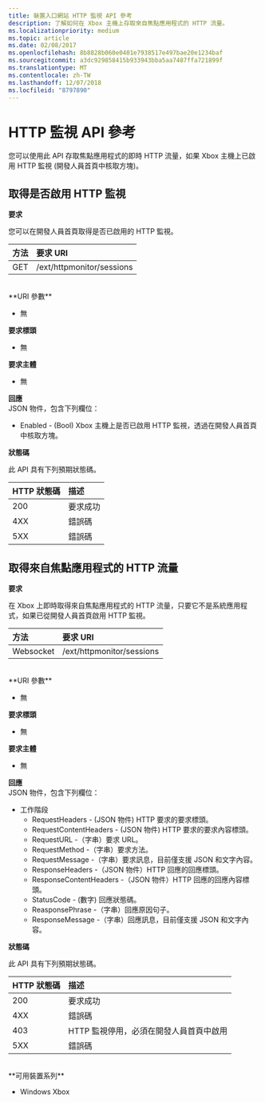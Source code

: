 ```yaml
---
title: 裝置入口網站 HTTP 監視 API 參考
description: 了解如何在 Xbox 主機上存取來自焦點應用程式的 HTTP 流量。
ms.localizationpriority: medium
ms.topic: article
ms.date: 02/08/2017
ms.openlocfilehash: 8b8828b060e0401e7938517e497bae20e1234baf
ms.sourcegitcommit: a3dc929858415b933943bba5aa7487ffa721899f
ms.translationtype: MT
ms.contentlocale: zh-TW
ms.lasthandoff: 12/07/2018
ms.locfileid: "8797890"
---
```

# <a name="http-monitor-api-reference"></a>HTTP 監視 API 參考   
您可以使用此 API 存取焦點應用程式的即時 HTTP 流量，如果 Xbox 主機上已啟用 HTTP 監視 (開發人員首頁中核取方塊)。

## <a name="get-if-the-http-monitor-is-enabled"></a>取得是否啟用 HTTP 監視

**要求**

您可以在開發人員首頁取得是否已啟用的 HTTP 監視。

方法      | 要求 URI
:------     | :-----
GET | /ext/httpmonitor/sessions
<br />
**URI 參數**

- 無

**要求標頭**

- 無

**要求主體**

- 無

**回應**   
JSON 物件，包含下列欄位：

* Enabled - (Bool) Xbox 主機上是否已啟用 HTTP 監視，透過在開發人員首頁中核取方塊。

**狀態碼**

此 API 具有下列預期狀態碼。

HTTP 狀態碼      | 描述
:------     | :-----
200 | 要求成功
4XX | 錯誤碼
5XX | 錯誤碼

## <a name="get-http-traffic-from-the-focused-app"></a>取得來自焦點應用程式的 HTTP 流量
**要求**

在 Xbox 上即時取得來自焦點應用程式的 HTTP 流量，只要它不是系統應用程式，如果已從開發人員首頁啟用 HTTP 監視。

方法      | 要求 URI
:------     | :-----
Websocket | /ext/httpmonitor/sessions
<br />
**URI 參數**

- 無

**要求標頭**

- 無

**要求主體**

- 無

**回應**   
JSON 物件，包含下列欄位：

* 工作階段
    * RequestHeaders - (JSON 物件) HTTP 要求的要求標頭。
    * RequestContentHeaders - (JSON 物件) HTTP 要求的要求內容標頭。
    * RequestURL -（字串）要求 URL。
    * RequestMethod -（字串）要求方法。
    * RequestMessage -（字串）要求訊息，目前僅支援 JSON 和文字內容。
    * ResponseHeaders -（JSON 物件）HTTP 回應的回應標頭。
    * ResponseContentHeaders -（JSON 物件）HTTP 回應的回應內容標頭。
    * StatusCode - (數字) 回應狀態碼。
    * ReasponsePhrase -（字串）回應原因句子。
    * ResponseMessage -（字串）回應訊息，目前僅支援 JSON 和文字內容。

**狀態碼**

此 API 具有下列預期狀態碼。

HTTP 狀態碼      | 描述
:------     | :-----
200 | 要求成功
4XX | 錯誤碼
403 | HTTP 監視停用，必須在開發人員首頁中啟用
5XX | 錯誤碼

<br />
**可用裝置系列**

* Windows Xbox